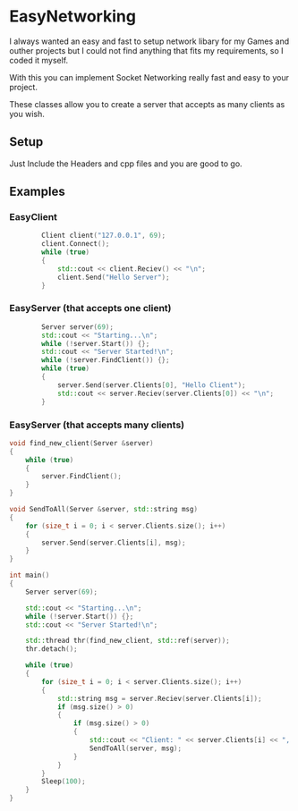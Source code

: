# EasyNetworking
I always wanted an easy and fast to setup network libary for my Games and outher projects but I could not find anything that fits my requirements, so I coded it myself. 

With this you can implement Socket Networking really fast and easy to your project.

These classes allow you to create a server that accepts as many clients as you wish. 

## Setup
Just Include the Headers and cpp files and you are good to go.

## Examples

### EasyClient
```c++
        Client client("127.0.0.1", 69);
        client.Connect();
        while (true)
        {
            std::cout << client.Reciev() << "\n";
            client.Send("Hello Server");
        }
```
### EasyServer (that accepts one client)
```c++
        Server server(69);
        std::cout << "Starting...\n";
        while (!server.Start()) {};
        std::cout << "Server Started!\n";
        while (!server.FindClient()) {};
        while (true)
        {
            server.Send(server.Clients[0], "Hello Client");
            std::cout << server.Reciev(server.Clients[0]) << "\n";
        }   
```
### EasyServer (that accepts many clients)
```c++
void find_new_client(Server &server)
{
    while (true)
    {
        server.FindClient();
    }
}

void SendToAll(Server &server, std::string msg)
{
    for (size_t i = 0; i < server.Clients.size(); i++)
    {
        server.Send(server.Clients[i], msg);
    }
}

int main()
{
    Server server(69);

    std::cout << "Starting...\n";
    while (!server.Start()) {};
    std::cout << "Server Started!\n";

    std::thread thr(find_new_client, std::ref(server));
    thr.detach();

    while (true)
    {
        for (size_t i = 0; i < server.Clients.size(); i++)
        {
            std::string msg = server.Reciev(server.Clients[i]);
            if (msg.size() > 0)
            {
                if (msg.size() > 0)
                {
                    std::cout << "Client: " << server.Clients[i] << ", " << msg << "\n";
                    SendToAll(server, msg);
                }
            }
        }
        Sleep(100);
    }
}
```
